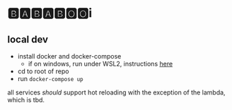 # :b::a::b::a::b::o2::o2::information_source:

## local dev

* install docker and docker-compose
    * if on windows, run under WSL2, instructions [here](https://docs.docker.com/docker-for-windows/wsl/)
* cd to root of repo
* run `docker-compose up`

all services _should_ support hot reloading with the exception of the lambda, which is tbd.